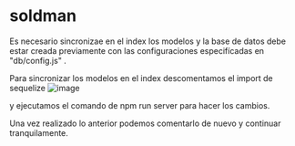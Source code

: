 # soldman

Es necesario sincronizae en el index los modelos y la base de datos debe estar creada previamente con las configuraciones especifícadas en "db/config.js" .


Para sincronizar los modelos en el index descomentamos el import de sequelize 
![image](https://user-images.githubusercontent.com/89567925/195183710-d078b43e-0ac4-40c0-97d3-3263ee8c86de.png)
 
y ejecutamos el comando de npm run server para hacer los cambios.

Una vez realizado lo anterior podemos comentarlo de nuevo y continuar tranquilamente. 

